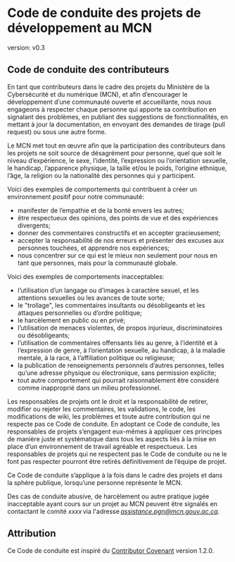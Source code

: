 # Code de conduite des projets de développement au MCN

version: v0.3

## Code de conduite des contributeurs

En tant que contributeurs dans le cadre des projets du Ministère de la Cybersécurité et du numérique (MCN), et afin d’encourager le développement d’une communauté ouverte et accueillante, nous nous engageons à respecter chaque personne qui apporte sa contribution en signalant des problèmes, en publiant des suggestions de fonctionnalités, en mettant à jour la documentation, en envoyant des demandes de tirage (pull request) ou sous une autre forme.

Le MCN met tout en œuvre afin que la participation des contributeurs dans les projets ne soit source de désagrément pour personne, quel que soit le niveau d’expérience, le sexe, l’identité, l’expression ou l’orientation sexuelle, le handicap, l’apparence physique, la taille et/ou le poids, l’origine ethnique, l’âge, la religion ou la nationalité des personnes qui y participent.

Voici des exemples de comportements qui contribuent à créer un environnement positif pour notre communauté:

* manifester de l’empathie et de la bonté envers les autres;
* être respectueux des opinions, des points de vue et des expériences divergents;
* donner des commentaires constructifs et en accepter gracieusement;
* accepter la responsabilité de nos erreurs et présenter des excuses aux personnes touchées, et apprendre nos expériences;
* nous concentrer sur ce qui est le mieux non seulement pour nous en tant que personnes, mais pour la communauté globale.

Voici des exemples de comportements inacceptables:

* l’utilisation d’un langage ou d’images à caractère sexuel, et les attentions sexuelles ou les avances de toute sorte;
* le "trollage", les commentaires insultants ou désobligeants et les attaques personnelles ou d’ordre politique;
* le harcèlement en public ou en privé;
* l’utilisation de menaces violentes, de propos injurieux, discriminatoires ou désobligeants;
* l’utilisation de commentaires offensants liés au genre, à l’identité et à l’expression de genre, à l’orientation sexuelle, au handicap, à la maladie mentale, à la race, à l’affiliation politique ou religieuse;
* la publication de renseignements personnels d’autres personnes, telles qu’une adresse physique ou électronique, sans permission explicite;
* tout autre comportement qui pourrait raisonnablement être considéré comme inapproprié dans un milieu professionnel.

Les responsables de projets ont le droit et la responsabilité de retirer, modifier ou rejeter les commentaires, les validations, le code, les modifications de wiki, les problèmes et toute autre contribution qui ne respecte pas ce Code de conduite. En adoptant ce Code de conduite, les responsables de projets s’engagent eux-mêmes à appliquer ces principes de manière juste et systématique dans tous les aspects liés à la mise en place d’un environnement de travail agréable et respectueux. Les responsables de projets qui ne respectent pas le Code de conduite ou ne le font pas respecter pourront être retirés définitivement de l’équipe de projet.

Ce Code de conduite s’applique à la fois dans le cadre des projets et dans la sphère publique, lorsqu’une personne représente le MCN.

Des cas de conduite abusive, de harcèlement ou autre pratique jugée inacceptable ayant cours sur un projet au MCN peuvent être signalés en contactant le comité *xxxx* via l'adresse *<assistance.pgn@mcn.gouv.qc.ca>*.

## Attribution

Ce Code de conduite est inspiré du [Contributor Covenant](<https://contributor-covenant.org>) version 1.2.0.